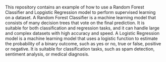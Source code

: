 This repository contains an example of how to use a Random Forest Classifier and Lopgistic Regression model to perform supervised learning on a dataset.
A Random Forest Classifier is a machine learning model that consists of many decision trees that vote on the final prediction. 
It is suitable for both classification and regression tasks, and it can handle large and complex datasets with high accuracy and speed.
A Logistic Regression model is a machine learning model that uses a logistic function to estimate the probability of a binary outcome, such as yes or no, true or false, positive or negative.
It is suitable for classification tasks, such as spam detection, sentiment analysis, or medical diagnosis.
